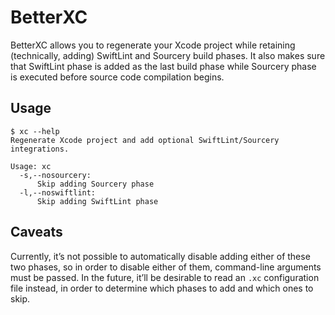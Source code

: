 # BetterXC

BetterXC allows you to regenerate your Xcode project while retaining (technically, adding) SwiftLint and Sourcery build phases. It also makes sure that SwiftLint phase is added as the last build phase while Sourcery phase is executed before source code compilation begins.

## Usage

```
$ xc --help
Regenerate Xcode project and add optional SwiftLint/Sourcery integrations.

Usage: xc
  -s,--nosourcery:
      Skip adding Sourcery phase
  -l,--noswiftlint:
      Skip adding SwiftLint phase
```

## Caveats

Currently, it’s not possible to automatically disable adding either of these two phases, so in order to disable either of them, command-line arguments must be passed. In the future, it’ll be desirable to read an `.xc` configuration file instead, in order to determine which phases to add and which ones to skip.
